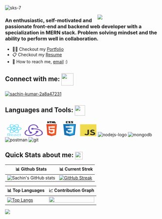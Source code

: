 <!-- <div align="center">
  <img align="center" width='750' height='250'  src="https://user-images.githubusercontent.com/101388961/185494692-c2286f2d-7eb6-49be-ac70-768d2f54f05c.gif" alt="Sachin Kumar" />
</div> -->

<br/>

<p> <img height="20px" src="https://komarev.com/ghpvc/?username=sks-7&label=Profile%20views&color=0e75b6&style=flat" alt="sks-7" /> </p>
<img align='right' src="https://media.giphy.com/media/M9gbBd9nbDrOTu1Mqx/giphy.gif" width="200">
<h3>An enthusiastic, self-motivated and passionate front-end
and backend web developer with a specialization in MERN stack. Problem solving mindset and
the ability to perform well in collaboration.</h3>

- 👨‍💻 Checkout my [Portfolio](https://sks-7.github.io/)
- 📋 Checkout my [Resume](https://drive.google.com/file/d/1-i0uwqQy5HmN-Ad1ivj3hUB5HNkkt_Xq/view?usp=sharing)
- 📧 How to reach me, [email](mailto:sachinsingh.kumar07@gmail.com) :)

<h2 align="left">Connect with me:  <img src='https://raw.githubusercontent.com/rahulbanerjee26/githubProfileReadmeGenerator/main/gifs/handShake.gif' width="40px" height="40px" align="center"></h2>

<p align="left">
  <a href="https://www.linkedin.com/in/sachin-kumar-2a8a47231/" target="blank">
  <img align="center" src="https://raw.githubusercontent.com/rahuldkjain/github-profile-readme-generator/master/src/images/icons/Social/linked-in-alt.svg" alt="sachin-kumar-2a8a47231" height="35" width="70" align="center" />
  </a>
 
</p>

<h2 align="left">Languages and Tools:  <img src = "https://raw.githubusercontent.com/rahulbanerjee26/githubProfileReadmeGenerator/main/gifs/code.gif" width = 34px height=34px align="center"> </h2>

<p> 
  <img src="https://raw.githubusercontent.com/devicons/devicon/master/icons/react/react-original-wordmark.svg" alt="react" width="60" height="40"/>
  <img src="https://raw.githubusercontent.com/devicons/devicon/master/icons/redux/redux-original.svg" alt="redux" width="60" height="40"/>
  <img src="https://raw.githubusercontent.com/devicons/devicon/master/icons/html5/html5-original-wordmark.svg" alt="html5" width="50" height="50"/>
  <img src="https://raw.githubusercontent.com/devicons/devicon/master/icons/css3/css3-original-wordmark.svg" alt="css3" width="60" height="50"/>
  <img src="https://raw.githubusercontent.com/devicons/devicon/master/icons/javascript/javascript-original.svg" alt="javascript" width="55" height="40"/>
  <img src="https://res.cloudinary.com/nico1711/image/upload/c_scale,h_30/v1598849653/node-js_tkywbk.png" alt="nodejs-logo" width='40'/>
  <img src="https://www.vectorlogo.zone/logos/mongodb/mongodb-icon.svg" alt="mongodb" width="50" height="40"/>
  <img src="https://www.vectorlogo.zone/logos/getpostman/getpostman-icon.svg" alt="postman" width="40" height="40"/>
  <img src="https://www.vectorlogo.zone/logos/git-scm/git-scm-icon.svg" alt="git" width="70" height="40"/>
   
  
  
  
 </p>

 <h2>Quick Stats about me: <img src='https://raw.githubusercontent.com/rahulbanerjee26/githubProfileReadmeGenerator/main/gifs/github.gif' width='25px' height="25px" align="center"></h2>

| 📊 Github Stats | 📊 Current Strek  |
| --- | --- |
| ![Sachin's GitHub stats](https://github-readme-stats.vercel.app/api?username=sks-7&show_icons=true&theme=dark&title_color=FDA117&text_color=F2E9DB) | [![GitHub Streak](https://streak-stats.demolab.com?user=sks-7&theme=dark)](https://git.io/streak-stats) |





<!-- | 📊 Top Languages | 📈 Contribution Graph  |
| :--- | --- |
| <img height=200 width=350 src="https://github-readme-stats-git-master-rstaa-rickstaa.vercel.app/api/top-langs/?username=sks-7&layout=demo&langs_count=10&hide_border=true&role=OWNER,COLLABORATOR&theme=dark&text_color=F2E9DB" alt="Sachin's Language stats" /> | <img align="right" src="https://activity-graph.herokuapp.com/graph?username=sks-7&theme=react-dark&hide_border=true&area=true&color=BDDFFF&line=6E93B5&point=F4B520" height="10%" width="100%"/> | -->


| 📊 Top Languages | 📈 Contribution Graph  |
| :--- | --- |
| [![Top Langs](https://github-readme-stats.vercel.app/api/top-langs/?username=sks-7&layout=demo&langs_count=10&hide_border=true&role=OWNER,COLLABORATOR&theme=dark&text_color=F2E9DB)](https://github.com/sks-7/github-readme-stats)| <img align="right" src="https://activity-graph.herokuapp.com/graph?username=sks-7&theme=react-dark&hide_border=true&area=true&color=BDDFFF&line=6E93B5&point=F4B520" height="10%" width="100%"/> |



  
 <img  src="https://raw.githubusercontent.com/Trilokia/Trilokia/379277808c61ef204768a61bbc5d25bc7798ccf1/bottom_header.svg" />





